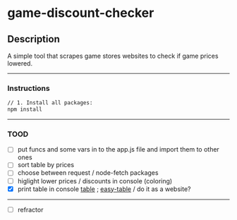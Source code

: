 # game-discount-checker

## Description

A simple tool that scrapes game stores websites to check if game prices lowered.

---

### Instructions

```bash
// 1. Install all packages:
npm install
```

---

### TOOD

- [ ] put funcs and some vars in to the app.js file and import them to other ones
- [ ] sort table by prices
- [ ] choose between request / node-fetch packages
- [ ] higlight lower prices / discounts in console (coloring)
- [X] print table in console [table](https://www.npmjs.com/package/table) ; [easy-table](https://www.npmjs.com/package/easy-table) / do it as a website?

---

- [ ] refractor
